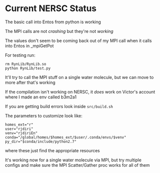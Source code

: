 # Current NERSC Status

The basic call into Entos from python is working

The MPI calls are not _crashing_ but they're not _working_

The values don't seem to be coming back out of my MPI call when it calls into Entos in _mpiGetPot

For testing run:

```
rm RynLib/RynLib.so
python RynLib/test.py
```

It'll try to call the MPI stuff on a single water molecule, but we can move to more after that's working

If the compilation isn't working on NERSC, it *does* work on Victor's account where I made an env called b3m2a1

If you are getting build errors look inside `src/build.sh`

The parameters to customize look like:

```
homes_ext="r"
user="rjdiri"
venv="rjdiriEn"
conda="/global/homes/$homes_ext/$user/.conda/envs/$venv"
py_dir="$conda/include/python2.7"
```

where these just find the appropriate resources

It's working now for a single water molecule via MPI, but try multiple configs and make sure the MPI Scatter/Gather proc
works for all of them